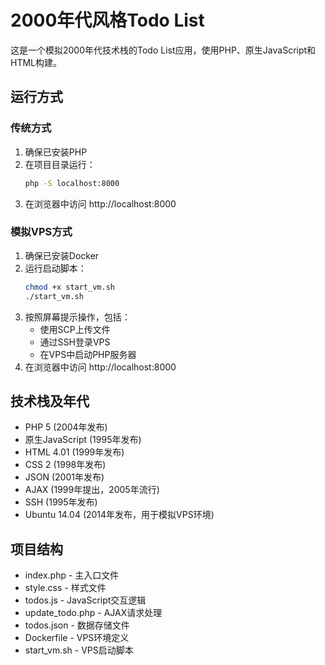 # 2000年代风格Todo List

这是一个模拟2000年代技术栈的Todo List应用，使用PHP、原生JavaScript和HTML构建。

## 运行方式

### 传统方式
1. 确保已安装PHP
2. 在项目目录运行：
   ```bash
   php -S localhost:8000
   ```
3. 在浏览器中访问 http://localhost:8000

### 模拟VPS方式
1. 确保已安装Docker
2. 运行启动脚本：
   ```bash
   chmod +x start_vm.sh
   ./start_vm.sh
   ```
3. 按照屏幕提示操作，包括：
   - 使用SCP上传文件
   - 通过SSH登录VPS
   - 在VPS中启动PHP服务器
4. 在浏览器中访问 http://localhost:8000

## 技术栈及年代
- PHP 5 (2004年发布)
- 原生JavaScript (1995年发布)
- HTML 4.01 (1999年发布)
- CSS 2 (1998年发布)
- JSON (2001年发布)
- AJAX (1999年提出，2005年流行)
- SSH (1995年发布)
- Ubuntu 14.04 (2014年发布，用于模拟VPS环境)

## 项目结构
- index.php - 主入口文件
- style.css - 样式文件
- todos.js - JavaScript交互逻辑
- update_todo.php - AJAX请求处理
- todos.json - 数据存储文件
- Dockerfile - VPS环境定义
- start_vm.sh - VPS启动脚本

